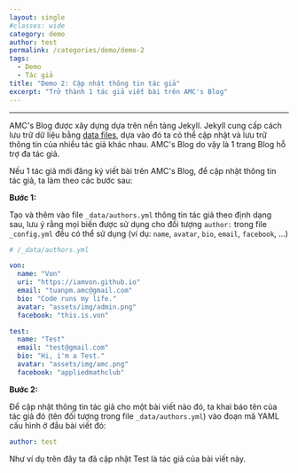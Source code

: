 ```yaml
---
layout: single
#classes: wide
category: demo
author: test
permalink: /categories/demo/demo-2
tags: 
  - Demo
  - Tác giả   
title: "Demo 2: Cập nhật thông tin tác giả"
excerpt: "Trở thành 1 tác giả viết bài trên AMC's Blog" 
---
```

---
AMC's Blog được xây dựng dựa trên nền tảng Jekyll. Jekyll cung cấp cách lưu trữ dữ liệu bằng [data files](https://jekyllrb.com/docs/datafiles/), dựa vào đó ta có thể cập nhật và lưu trữ thông tin của nhiều tác giả khác nhau. AMC's Blog do vậy là 1 trang Blog hỗ trợ đa tác giả.

Nếu 1 tác giả mới đăng ký viết bài trên AMC's Blog, để cập nhật thông tin tác giả, ta làm theo các bước sau:

**Bước 1:**

Tạo và thêm vào file `_data/authors.yml` thông tin tác giả theo định dạng sau, lưu ý rằng mọi biến được sử dụng cho đối tượng `author:` trong file `_config.yml` đều có thể sử dụng (ví dụ: `name`, `avatar`, `bio`, `email`, `facebook`, ...)

```yaml
# /_data/authors.yml

von:
  name: "Von"
  uri: "https://iamvon.github.io"
  email: "tuanpm.amc@gmail.com"
  bio: "Code runs my life."
  avatar: "assets/img/admin.png"
  facebook: "this.is.von"

test:
  name: "Test"
  email: "test@gmail.com"
  bio: "Hi, i'm a Test."
  avatar: "assets/img/amc.png"
  facebook: "appliedmathclub"
```
**Bước 2:**

Để cập nhật thông tin tác giả cho một bài viết nào đó, ta khai báo tên của tác giả đó (tên đối tượng trong file `_data/authors.yml`) vào đoạn mã YAML cấu hình ở đầu bài viết đó:

```yaml
author: test
```

Như ví dụ trên đây ta đã cập nhật Test là tác giả của bài viết này.
